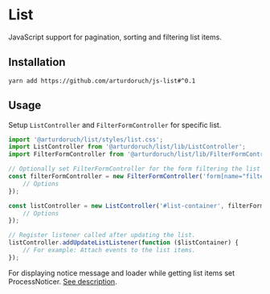 # List

JavaScript support for pagination, sorting and filtering list items.

## Installation

```
yarn add https://github.com/arturdoruch/js-list#^0.1
```

## Usage

Setup `ListController` and `FilterFormController` for specific list. 

```js
import '@arturdoruch/list/styles/list.css';
import ListController from '@arturdoruch/list/lib/ListController';
import FilterFormController from '@arturdoruch/list/lib/FilterFormController';

// Optionally set FilterFormController for the form filtering the list items.
const filterFormController = new FilterFormController('form[name="filter"]', {
    // Options
});

const listController = new ListController('#list-container', filterFormController, {
    // Options
});

// Register listener called after updating the list.
listController.addUpdateListListener(function ($listContainer) {
    // For example: Attach events to the list items. 
});
```

For displaying notice message and loader while getting list items set ProcessNoticer.
[See description](https://github.com/arturdoruch/js-helper#ajax-setting-process-noticer).